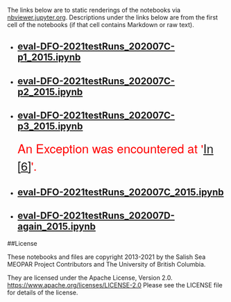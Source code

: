 The links below are to static renderings of the notebooks via
[nbviewer.jupyter.org](https://nbviewer.jupyter.org/).
Descriptions under the links below are from the first cell of the notebooks
(if that cell contains Markdown or raw text).

* ## [eval-DFO-2021testRuns_202007C-p1_2015.ipynb](https://nbviewer.jupyter.org/github/SalishSeaCast/analysis-elise-2/blob/master/notebooks/bioTuning/Eval202007/DFOTS/eval-DFO-2021testRuns_202007C-p1_2015.ipynb)  
    
* ## [eval-DFO-2021testRuns_202007C-p2_2015.ipynb](https://nbviewer.jupyter.org/github/SalishSeaCast/analysis-elise-2/blob/master/notebooks/bioTuning/Eval202007/DFOTS/eval-DFO-2021testRuns_202007C-p2_2015.ipynb)  
    
* ## [eval-DFO-2021testRuns_202007C-p3_2015.ipynb](https://nbviewer.jupyter.org/github/SalishSeaCast/analysis-elise-2/blob/master/notebooks/bioTuning/Eval202007/DFOTS/eval-DFO-2021testRuns_202007C-p3_2015.ipynb)  
    
    <span style="color:red; font-family:Helvetica Neue, Helvetica, Arial, sans-serif; font-size:2em;">An Exception was encountered at '<a href="#papermill-error-cell">In [6]</a>'.</span>

* ## [eval-DFO-2021testRuns_202007C_2015.ipynb](https://nbviewer.jupyter.org/github/SalishSeaCast/analysis-elise-2/blob/master/notebooks/bioTuning/Eval202007/DFOTS/eval-DFO-2021testRuns_202007C_2015.ipynb)  
    
* ## [eval-DFO-2021testRuns_202007D-again_2015.ipynb](https://nbviewer.jupyter.org/github/SalishSeaCast/analysis-elise-2/blob/master/notebooks/bioTuning/Eval202007/DFOTS/eval-DFO-2021testRuns_202007D-again_2015.ipynb)  
    

##License

These notebooks and files are copyright 2013-2021
by the Salish Sea MEOPAR Project Contributors
and The University of British Columbia.

They are licensed under the Apache License, Version 2.0.
https://www.apache.org/licenses/LICENSE-2.0
Please see the LICENSE file for details of the license.
